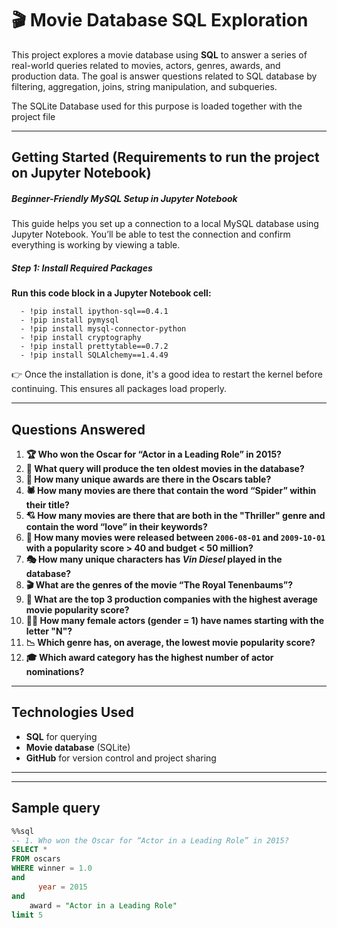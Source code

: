# 🎬 Movie Database SQL Exploration

This project explores a movie database using **SQL** to answer a series of real-world queries related to movies, actors, genres, awards, and production data. The goal is answer questions related to SQL database by filtering, aggregation, joins, string manipulation, and subqueries.

The SQLite Database used for this purpose is loaded together with the project file

---

## Getting Started (Requirements to run the project on Jupyter Notebook)

##### Beginner-Friendly MySQL Setup in Jupyter Notebook
This guide helps you set up a connection to a local MySQL database using Jupyter Notebook. You’ll be able to test the connection and confirm everything is working by viewing a table.


#####  Step 1: Install Required Packages

**Run this code block in a Jupyter Notebook cell:**

      - !pip install ipython-sql==0.4.1
      - !pip install pymysql
      - !pip install mysql-connector-python
      - !pip install cryptography
      - !pip install prettytable==0.7.2
      - !pip install SQLAlchemy==1.4.49

👉 Once the installation is done, it's a good idea to restart the kernel before continuing. This ensures all packages load properly.



---

## Questions Answered

1. **🏆 Who won the Oscar for “Actor in a Leading Role” in 2015?**
2. **🎥 What query will produce the ten oldest movies in the database?**
3. **🏅 How many unique awards are there in the Oscars table?**
4. **🕷️ How many movies are there that contain the word “Spider” within their title?**
5. **💘 How many movies are there that are both in the "Thriller" genre and contain the word “love” in their keywords?**
6. **📅 How many movies were released between `2006-08-01` and `2009-10-01` with a popularity score > 40 and budget < 50 million?**
7. **🎭 How many unique characters has *Vin Diesel* played in the database?**
8. **🎬 What are the genres of the movie “The Royal Tenenbaums”?**
9. **🏢 What are the top 3 production companies with the highest average movie popularity score?**
10. **👩‍🎤 How many female actors (gender = 1) have names starting with the letter "N"?**
11. **📉 Which genre has, on average, the lowest movie popularity score?**
12. **🎓 Which award category has the highest number of actor nominations?**

---

## Technologies Used

- **SQL** for querying
- **Movie database** (SQLite)
- **GitHub** for version control and project sharing

---




---
## Sample query
``` sql
%%sql
-- 1. Who won the Oscar for “Actor in a Leading Role” in 2015?
SELECT * 
FROM oscars
WHERE winner = 1.0
and
      year = 2015   
and 
    award = "Actor in a Leading Role"
limit 5

